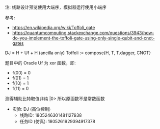 注: 线路设计预览使用大端序，模拟器运行使用小端序

参考: 
  - https://en.wikipedia.org/wiki/Toffoli_gate
  - https://quantumcomputing.stackexchange.com/questions/3943/how-do-you-implement-the-toffoli-gate-using-only-single-qubit-and-cnot-gates

DJ = H + Uf + H (ancilla only)
Toffoli := compose{H, T, T.dagger, CNOT}

题目中的 Oracle Uf 为 xor 函数，即:
  - f(00) = 0
  - f(01) = 1
  - f(10) = 1
  - f(11) = 0

测得辅助比特取值非纯 |0> 所以原函数不是常数函数

- 实验: DJ (高位控制)
  - 线路ID: 1805246301481127938
  - 任务ID (仿真): 1805261929394917378
